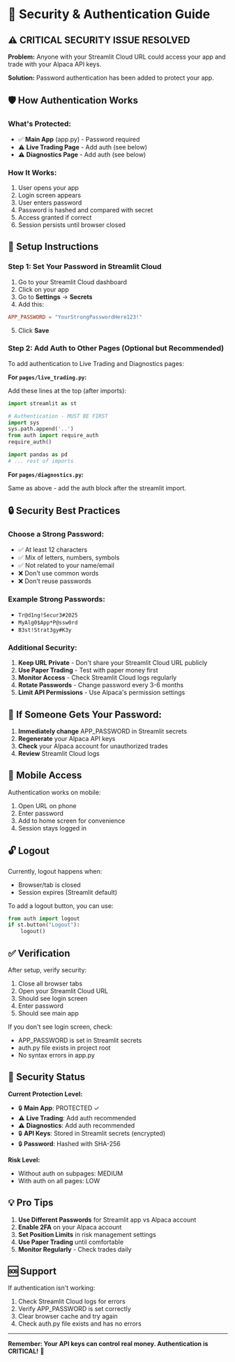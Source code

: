 # 🔐 Security & Authentication Guide

## ⚠️ CRITICAL SECURITY ISSUE RESOLVED

**Problem:** Anyone with your Streamlit Cloud URL could access your app and trade with your Alpaca API keys.

**Solution:** Password authentication has been added to protect your app.

## 🛡️ How Authentication Works

### What's Protected:
- ✅ **Main App** (app.py) - Password required
- ⚠️ **Live Trading Page** - Add auth (see below)
- ⚠️ **Diagnostics Page** - Add auth (see below)

### How It Works:
1. User opens your app
2. Login screen appears
3. User enters password
4. Password is hashed and compared with secret
5. Access granted if correct
6. Session persists until browser closed

## 🔧 Setup Instructions

### Step 1: Set Your Password in Streamlit Cloud

1. Go to your Streamlit Cloud dashboard
2. Click on your app
3. Go to **Settings** → **Secrets**
4. Add this:

```toml
APP_PASSWORD = "YourStrongPasswordHere123!"
```

5. Click **Save**

### Step 2: Add Auth to Other Pages (Optional but Recommended)

To add authentication to Live Trading and Diagnostics pages:

**For `pages/live_trading.py`:**

Add these lines at the top (after imports):
```python
import streamlit as st

# Authentication - MUST BE FIRST
import sys
sys.path.append('..')
from auth import require_auth
require_auth()

import pandas as pd
# ... rest of imports
```

**For `pages/diagnostics.py`:**

Same as above - add the auth block after the streamlit import.

## 🔒 Security Best Practices

### Choose a Strong Password:
- ✅ At least 12 characters
- ✅ Mix of letters, numbers, symbols
- ✅ Not related to your name/email
- ❌ Don't use common words
- ❌ Don't reuse passwords

### Example Strong Passwords:
- `Tr@d1ng!Secur3#2025`
- `MyAlg0$App*P@ssw0rd`
- `B3st!Strat3gy#K3y`

### Additional Security:
1. **Keep URL Private** - Don't share your Streamlit Cloud URL publicly
2. **Use Paper Trading** - Test with paper money first
3. **Monitor Access** - Check Streamlit Cloud logs regularly
4. **Rotate Passwords** - Change password every 3-6 months
5. **Limit API Permissions** - Use Alpaca's permission settings

## 🚨 If Someone Gets Your Password:

1. **Immediately change** APP_PASSWORD in Streamlit secrets
2. **Regenerate** your Alpaca API keys
3. **Check** your Alpaca account for unauthorized trades
4. **Review** Streamlit Cloud logs

## 📱 Mobile Access

Authentication works on mobile:
1. Open URL on phone
2. Enter password
3. Add to home screen for convenience
4. Session stays logged in

## 🔓 Logout

Currently, logout happens when:
- Browser/tab is closed
- Session expires (Streamlit default)

To add a logout button, you can use:
```python
from auth import logout
if st.button("Logout"):
    logout()
```

## ✅ Verification

After setup, verify security:
1. Close all browser tabs
2. Open your Streamlit Cloud URL
3. Should see login screen
4. Enter password
5. Should see main app

If you don't see login screen, check:
- APP_PASSWORD is set in Streamlit secrets
- auth.py file exists in project root
- No syntax errors in app.py

## 🎯 Security Status

**Current Protection Level:**
- 🔒 **Main App**: PROTECTED ✓
- ⚠️ **Live Trading**: Add auth recommended
- ⚠️ **Diagnostics**: Add auth recommended
- 🔒 **API Keys**: Stored in Streamlit secrets (encrypted)
- 🔒 **Password**: Hashed with SHA-256

**Risk Level:** 
- Without auth on subpages: MEDIUM
- With auth on all pages: LOW

## 💡 Pro Tips

1. **Use Different Passwords** for Streamlit app vs Alpaca account
2. **Enable 2FA** on your Alpaca account
3. **Set Position Limits** in risk management settings
4. **Use Paper Trading** until comfortable
5. **Monitor Regularly** - Check trades daily

## 🆘 Support

If authentication isn't working:
1. Check Streamlit Cloud logs for errors
2. Verify APP_PASSWORD is set correctly
3. Clear browser cache and try again
4. Check auth.py file exists and has no errors

---

**Remember: Your API keys can control real money. Authentication is CRITICAL!** 🔐
